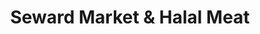 ---
title: "Seward Market & Halal Meat"
url: /minneapolis/seward-market-and-halal-meat/
shop: convenience
---